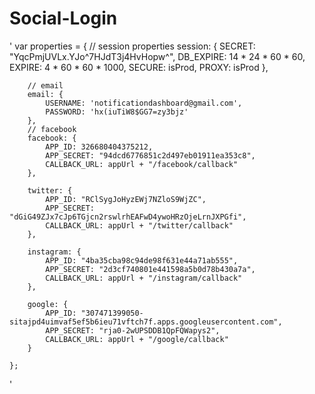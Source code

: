 # Social-Login
'
var properties = {
        // session properties
        session: {
            SECRET: "YqcPmjUVLx.YJo^7HJdT3j4HvHopw^",
            DB_EXPIRE: 14 * 24 * 60 * 60,
            EXPIRE: 4 * 60 * 60 * 1000,
            SECURE: isProd,
            PROXY: isProd
        },

        // email
        email: {
            USERNAME: 'notificationdashboard@gmail.com',
            PASSWORD: 'hx(iuTiW8$GG7=zy3bjz'
        },
        // facebook
        facebook: {
            APP_ID: 326680404375212,
            APP_SECRET: "94dcd6776851c2d497eb01911ea353c8",
            CALLBACK_URL: appUrl + "/facebook/callback"
        },

        twitter: {
            APP_ID: "RClSygJoHyzEWj7NZloS9WjZC",
            APP_SECRET: "dGiG49ZJx7cJp6TGjcn2rswlrhEAFwD4ywoHRzOjeLrnJXPGfi",
            CALLBACK_URL: appUrl + "/twitter/callback"
        },

        instagram: {
            APP_ID: "4ba35cba98c94de98f631e44a71ab555",
            APP_SECRET: "2d3cf740801e441598a5b0d78b430a7a",
            CALLBACK_URL: appUrl + "/instagram/callback"
        },

        google: {
            APP_ID: "307471399050-sitajpd4uimvaf5ef5b6ieu71vftch7f.apps.googleusercontent.com",
            APP_SECRET: "rja0-2wUPSDDB1QpFQWapys2",
            CALLBACK_URL: appUrl + "/google/callback"
        }

    };
'